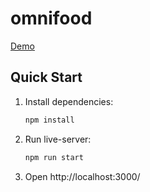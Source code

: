 # omnifood

[Demo](https://niloofarmahmoodian.github.io/omnifood/)

## Quick Start

1. Install dependencies:
   ```bash
   npm install
   ```
2. Run live-server:
   ```bash
   npm run start
   ```
3. Open http://localhost:3000/
